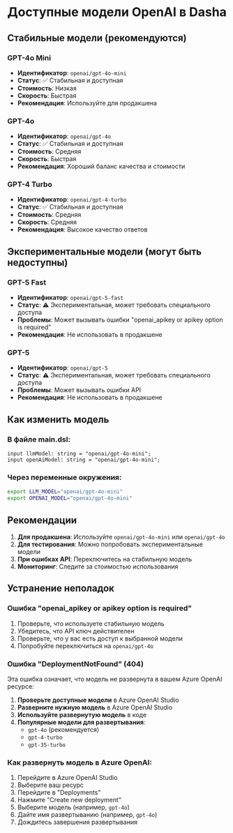 # Доступные модели OpenAI в Dasha

## Стабильные модели (рекомендуются)

### GPT-4o Mini
- **Идентификатор**: `openai/gpt-4o-mini`
- **Статус**: ✅ Стабильная и доступная
- **Стоимость**: Низкая
- **Скорость**: Быстрая
- **Рекомендация**: Используйте для продакшена

### GPT-4o
- **Идентификатор**: `openai/gpt-4o`
- **Статус**: ✅ Стабильная и доступная
- **Стоимость**: Средняя
- **Скорость**: Быстрая
- **Рекомендация**: Хороший баланс качества и стоимости

### GPT-4 Turbo
- **Идентификатор**: `openai/gpt-4-turbo`
- **Статус**: ✅ Стабильная и доступная
- **Стоимость**: Средняя
- **Скорость**: Средняя
- **Рекомендация**: Высокое качество ответов

## Экспериментальные модели (могут быть недоступны)

### GPT-5 Fast
- **Идентификатор**: `openai/gpt-5-fast`
- **Статус**: ⚠️ Экспериментальная, может требовать специального доступа
- **Проблемы**: Может вызывать ошибки "openai_apikey or apikey option is required"
- **Рекомендация**: Не использовать в продакшене

### GPT-5
- **Идентификатор**: `openai/gpt-5`
- **Статус**: ⚠️ Экспериментальная, может требовать специального доступа
- **Проблемы**: Может вызывать ошибки API
- **Рекомендация**: Не использовать в продакшене

## Как изменить модель

### В файле main.dsl:
```dsl
input llmModel: string = "openai/gpt-4o-mini";
input openAiModel: string = "openai/gpt-4o-mini";
```

### Через переменные окружения:
```bash
export LLM_MODEL="openai/gpt-4o-mini"
export OPENAI_MODEL="openai/gpt-4o-mini"
```

## Рекомендации

1. **Для продакшена**: Используйте `openai/gpt-4o-mini` или `openai/gpt-4o`
2. **Для тестирования**: Можно попробовать экспериментальные модели
3. **При ошибках API**: Переключитесь на стабильную модель
4. **Мониторинг**: Следите за стоимостью использования

## Устранение неполадок

### Ошибка "openai_apikey or apikey option is required"
1. Проверьте, что используете стабильную модель
2. Убедитесь, что API ключ действителен
3. Проверьте, что у вас есть доступ к выбранной модели
4. Попробуйте переключиться на `openai/gpt-4o`

### Ошибка "DeploymentNotFound" (404)
Эта ошибка означает, что модель не развернута в вашем Azure OpenAI ресурсе:

1. **Проверьте доступные модели** в Azure OpenAI Studio
2. **Разверните нужную модель** в Azure OpenAI Studio
3. **Используйте развернутую модель** в коде
4. **Популярные модели для развертывания**:
   - `gpt-4o` (рекомендуется)
   - `gpt-4-turbo`
   - `gpt-35-turbo`

### Как развернуть модель в Azure OpenAI:
1. Перейдите в Azure OpenAI Studio
2. Выберите ваш ресурс
3. Перейдите в "Deployments"
4. Нажмите "Create new deployment"
5. Выберите модель (например, `gpt-4o`)
6. Дайте имя развертыванию (например, `gpt-4o`)
7. Дождитесь завершения развертывания
